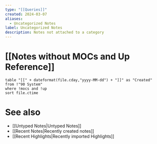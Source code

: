 ```yaml
---
type: "[[Queries]]"
created: 2024-03-07
aliases:
  - Uncategorized Notes
label: Uncategorized Notes
description: Notes not attached to a category
---
```

# [[Notes without MOCs and Up Reference]]

```dataview
table "[[" + dateformat(file.cday,"yyyy-MM-dd") + "]]" as "Created" from !"90 System" 
where !mocs and !up
sort file.ctime
```

# See also
- [[Untyped Notes|Untyped Notes]]
- [[Recent Notes|Recently created notes]]
- [[Recent Highlights|Recently imported Highlights]]

